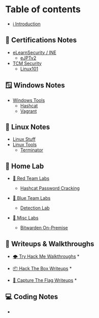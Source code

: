 # Table of contents

* [ℹ Introduction](README.md)

## 📝 Certifications Notes

* [eLearnSecurity / INE](certifications-notes/elearnsecurity-ine/README.md)
  * [eJPTv2](https://syselement.gitbook.io/ine/courses/ejpt)
* [TCM Security](certifications-notes/tcmsecurity/README.md)
  * [Linux101](https://syselement.gitbook.io/tcm-sec/courses/linux-101)

## 🪟 Windows Notes

* [Windows Tools](windows-notes/Tools/README.md)
  * [Hashcat](windows-notes/Tools/hashcat_win.md)
  * [Vagrant](windows-notes/Tools/vagrant_win.md)
  

## 🐧 Linux Notes

* [Linux Stuff](linux-notes/linuxstuff.md)
* [Linux Tools](linux-notes/Tools/README.md)
  * [Terminator](linux-notes/Tools/Terminator_Shortcuts.md)

## 🔬 Home Lab

* [🔴 Red Team Labs](home-lab/redteam/README.md)
  * [Hashcat Password Cracking](home-lab/redteam/lab_hashcat.md)

* [🔵 Blue Team Labs](home-lab/blueteam/README.md)
  * [Detection Lab](home-lab/blueteam/lab_DetectionLab.md)

* [🧪 Misc Labs](home-lab/misc/README.md)
  * [Bitwarden On-Premise](home-lab/misc/bitwarden-onpremise.md)

## 🔬 Writeups & Walkthroughs

* [:cloud_with_lightning: Try Hack Me Walkthroughs](writeups-walkthroughs/tryhackme/README.md)
  * 

* [:package: Hack The Box Writeups](writeups-walkthroughs/hackthebox/README.md)
  * 

* [:triangular_flag_on_post: Capture The Flag Writeups](writeups-walkthroughs/ctfs/README.md)
  * 


## 💻 Coding Notes

* 

